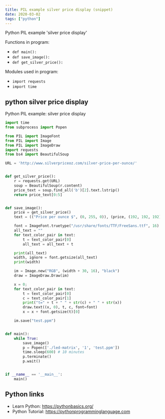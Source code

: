 ```yaml
---
title: PIL example silver price display (snippet)
date: 2020-03-02
tags: ["python"]
---
```

Python PIL example 'silver price display'

Functions in program: 
* `def main():`
* `def save_image():`
* `def get_silver_price():`

Modules used in program: 
* `import requests`
* `import time`

## python silver price display

Python PIL example: silver price display

```python
import time
from subprocess import Popen

from PIL import ImageFont
from PIL import Image
from PIL import ImageDraw
import requests
from bs4 import BeautifulSoup

URL = 'http://www.silverpriceoz.com/silver-price-per-ounce/'


def get_silver_price():
    r = requests.get(URL)
    soup = BeautifulSoup(r.content)
    price_text = soup.find_all('b')[2].text.lstrip()
    return price_text[0:5]


def save_image():
    price = get_silver_price()
    text = (("Price per ounce $", (0, 255, 0)), (price, (192, 192, 192)))

    font = ImageFont.truetype("/usr/share/fonts/TTF/FreeSans.ttf", 16)
    all_text = ""
    for text_color_pair in text:
        t = text_color_pair[0]
        all_text = all_text + t

    print(all_text)
    width, ignore = font.getsize(all_text)
    print(width)

    im = Image.new("RGB", (width + 30, 16), "black")
    draw = ImageDraw.Draw(im)

    x = 0;
    for text_color_pair in text:
        t = text_color_pair[0]
        c = text_color_pair[1]
        print("t=" + t + " " + str(c) + " " + str(x))
        draw.text((x, 0), t, c, font=font)
        x = x + font.getsize(t)[0]

    im.save("test.ppm")


def main():
    while True:
        save_image()
        p = Popen(['./led-matrix', '1', 'test.ppm'])
        time.sleep(600) # 10 minutes
        p.terminate()
        p.wait()


if __name__ == '__main__':
    main()

```

## Python links

- Learn Python: https://pythonbasics.org/
- Python Tutorial: https://pythonprogramminglanguage.com
